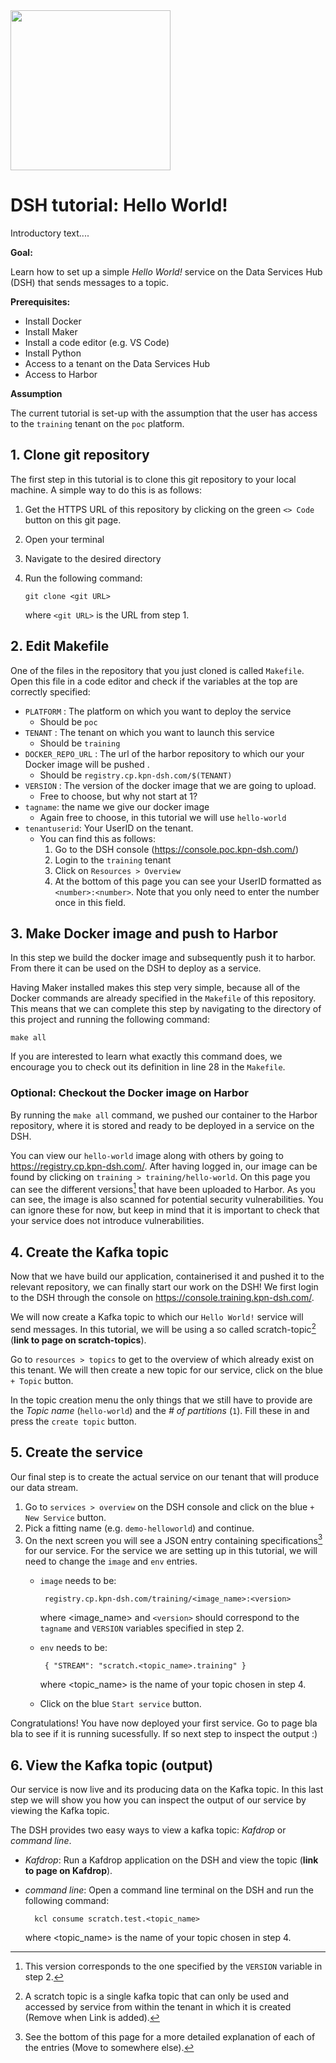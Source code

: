 <img src="https://static.kpn.com/ssi/svg/kpn-logo.svg" width="256"/>

#  DSH tutorial: Hello World!

Introductory text....


**Goal:**

Learn how to set up a simple *Hello World!* service on the Data Services Hub (DSH) that sends messages to a topic.


**Prerequisites:**
 - Install Docker
 - Install Maker
 - Install a code editor (e.g. VS Code)
 - Install Python 
 - Access to a tenant on the Data Services Hub
 - Access to Harbor

**Assumption**

The current tutorial is set-up with the assumption that the user has access to the `training` tenant on the `poc` platform. 

 ## 1. Clone git repository


 The first step in this tutorial is to clone this git repository to your local machine. A simple way to do this is as follows:
 
 1. Get the HTTPS URL of this repository by clicking on the green `<> Code` button on this git page.
 2. Open your terminal
 3. Navigate to the desired directory
 4. Run the following command: 
 
        git clone <git URL>
    where `<git URL>` is the URL from step 1.

 ## 2. Edit Makefile

One of the files in the repository that you just cloned is called `Makefile`. Open this file in a code editor and check if the variables at the top are correctly specified:
 -  `PLATFORM` : The platform on which you want to deploy the service
    - Should be `poc`
 - `TENANT` : The tenant on which you want to launch this service
    - Should be `training`
 - `DOCKER_REPO_URL` : The url of the harbor repository to which our your Docker image will be pushed .
    - Should be `registry.cp.kpn-dsh.com/$(TENANT)`
 - `VERSION` : The version of the docker image that we are going to upload. 
    - Free to choose, but why not start at 1?
 - `tagname`: the name we give our docker image
    - Again free to choose, in this tutorial we will use `hello-world`
 - `tenantuserid`: Your UserID on the tenant.
    - You can find this as follows:
        1. Go to the DSH console (https://console.poc.kpn-dsh.com/)
        2. Login to the `training` tenant
        3. Click on `Resources > Overview`
        4. At the bottom of this page you can see your UserID formatted as `<number>:<number>`. Note that you only need to enter the number once in this field.
    
## 3. Make Docker image and push to Harbor

In this step we build the docker image and subsequently push it to harbor. From there it can be used on the DSH to deploy as a service.

Having Maker installed makes this step very simple, because all of the Docker commands are already specified in the `Makefile` of this repository. This means that we can complete this step by navigating to the directory of this project and running the following command: 
```
make all
```

If you are interested to learn what exactly this command does, we encourage you to check out its definition in line 28 in the `Makefile`.

### Optional: Checkout the Docker image on Harbor
By running the `make all` command, we pushed our container to the Harbor repository, where it is stored and ready to be deployed in a service on the DSH. 

You can view our `hello-world` image along with others by going to https://registry.cp.kpn-dsh.com/. After having logged in, our image can be found by clicking on `training > training/hello-world`. 
On this page you can see the different versions[^1] that have been uploaded to Harbor. 
As you can see, the image is also scanned for potential security vulnerabilities. You can ignore these for now, but keep in mind that it is important to check that your service does not introduce vulnerabilities.

[^1]: This version corresponds to the one specified by the `VERSION` variable in step 2. 

## 4. Create the Kafka topic
Now that we have build our application, containerised it and pushed it to the relevant repository, we can finally start our work on the DSH! We first login to the DSH through the console on https://console.training.kpn-dsh.com/.

We will now create a Kafka topic to which our `Hello World!` service will send messages. In this tutorial, we will be using a so called scratch-topic[^2] (**link to page on scratch-topics**). 

Go to `resources > topics` to get to the overview of which already exist on this tenant. We will then create a new topic for our service, click on the blue `+ Topic` button. 

In the topic creation menu the only things that we still have to provide are the *Topic name* (`hello-world`) and the *# of partitions* (`1`). Fill these in and press the `create topic` button.

[^2]: A scratch topic is a single kafka topic that can only be used and accessed by service from within the tenant in which it is created (Remove when Link is added).

## 5. Create the service
Our final step is to create the actual service on our tenant that will produce our data stream.

 1. Go to `services > overview` on the DSH console and click on the blue `+ New Service` button. 
 2. Pick a fitting name (e.g. `demo-helloworld`) and continue.
 3. On the next screen you will see a JSON entry containing specifications[^3] for our service. 
 For the service we are setting up in this tutorial, we will need to change the `image` and `env` entries. 
    -	`image` needs to be: 
     
             registry.cp.kpn-dsh.com/training/<image_name>:<version>
        where <image_name> and `<version>` should correspond to the `tagname` and `VERSION` variables specified in step 2.
    -	`env` needs to be: 
         
             { "STREAM": "scratch.<topic_name>.training" } 
        where <topic_name> is the name of your topic chosen in step 4. 
    - Click on the blue `Start service` button.

Congratulations! You have now deployed your first service.
Go to page bla bla to see if it is running sucessfully.
If so next step to inspect the output :)

[^3]: See the bottom of this page for a more detailed explanation of each of the entries (Move to somewhere else).

## 6. View the Kafka topic (output)
Our service is now live and its producing data on the Kafka topic. In this last step we will show you how you can inspect the output of our service by viewing the Kafka topic. 

The DSH provides two easy ways to view a kafka topic: 
*Kafdrop* or *command line*.
 - *Kafdrop*: Run a Kafdrop application on the DSH and view the topic (**link to page on Kafdrop**).
 - *command line*: Open a command line terminal on the DSH and run the following command:
 
         kcl consume scratch.test.<topic_name>
    where <topic_name> is the name of your topic chosen in step 4. 
